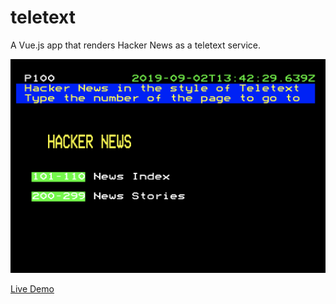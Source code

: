 # teletext

A Vue.js app that renders Hacker News as a teletext service.

![screenshot](screenshot.png)

[Live Demo](https://glynnbird.github.io/teletext)
